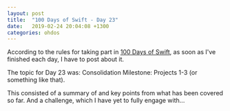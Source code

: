 ```yaml
---
layout: post
title:  "100 Days of Swift - Day 23"
date:   2019-02-24 20:04:08 +1300
categories: ohdos
---
```

According to the rules for taking part in [100 Days of Swift](https://www.hackingwithswift.com/100), as soon as I've finished each day, I have to post about it.

The topic for Day 23 was: Consolidation Milestone: Projects 1-3 (or something like that).

This consisted of a summary of and key points from what has been covered so far. And a challenge, which I have yet to fully engage with...
